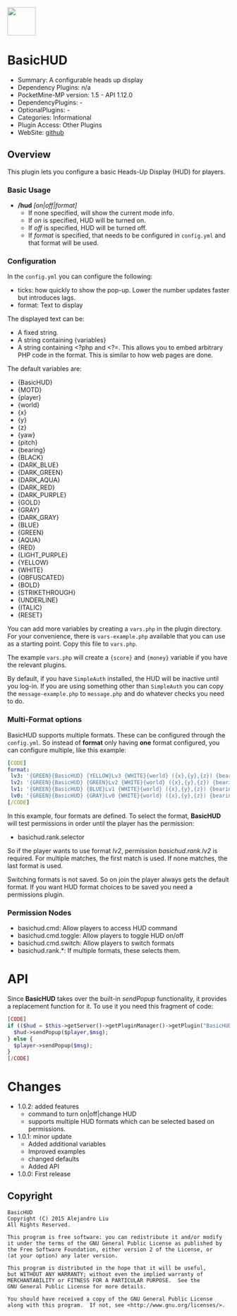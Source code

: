 <img src="https://raw.githubusercontent.com/alejandroliu/bad-plugins/master/Media/hud.jpg" style="width:64px;height:64px" width="64" height="64"/>

BasicHUD
========

* Summary: A configurable heads up display
* Dependency Plugins: n/a
* PocketMine-MP version: 1.5 - API 1.12.0
* DependencyPlugins: -
* OptionalPlugins: -
* Categories: Informational
* Plugin Access: Other Plugins
* WebSite: [github](https://github.com/alejandroliu/bad-plugins/tree/master/BasicHUD)

## Overview

This plugin lets you configure a basic Heads-Up Display (HUD) for
players.

### Basic Usage

* **/hud** _[on|off|format]_
  * If none specified, will show the current mode info.
  * If _on_ is specified, HUD will be turned on.
  * If _off_ is specified, HUD will be turned off.
  * If _format_ is specified, that needs to be configured in
    `config.yml` and that format will be used.

### Configuration

In the `config.yml` you can configure the following:

* ticks: how quickly to show the pop-up.  Lower the number updates
  faster but introduces lags.
* format: Text to display

The displayed text can be:

* A fixed string.
* A string containing {variables}
* A string containing <?php and <?=.  This allows you to embed
  arbitrary PHP code in the format.  This is similar to how web pages
  are done.

The default variables are:

* {BasicHUD}
* {MOTD}
* {player}
* {world}
* {x}
* {y}
* {z}
* {yaw}
* {pitch}
* {bearing}
* {BLACK}
* {DARK_BLUE}
* {DARK_GREEN}
* {DARK_AQUA}
* {DARK_RED}
* {DARK_PURPLE}
* {GOLD}
* {GRAY}
* {DARK_GRAY}
* {BLUE}
* {GREEN}
* {AQUA}
* {RED}
* {LIGHT_PURPLE}
* {YELLOW}
* {WHITE}
* {OBFUSCATED}
* {BOLD}
* {STRIKETHROUGH}
* {UNDERLINE}
* {ITALIC}
* {RESET}

You can add more variables by creating a `vars.php` in the plugin
directory.  For your convenience, there is `vars-example.php`
available that you can use as a starting point.  Copy this file to
`vars.php`.

The example `vars.php` will create a `{score}` and `{money}` variable
if you have the relevant plugins.

By default, if you have `SimpleAuth` installed, the HUD will be
inactive until you log-in.  If you are using something other than
`SimpleAuth` you can copy the `message-example.php` to `message.php`
and do whatever checks you need to do.

### Multi-Format options

BasicHUD supports multiple formats.  These can be configured through
the `config.yml`.  So instead of **format** only having **one** format
configured, you can configure multiple, like this example:

````YAML
[CODE]
format: 
 lv3: '{GREEN}{BasicHUD} {YELLOW}Lv3 {WHITE}{world} ({x},{y},{z}) {bearing} {RED}EUR:{money} Pts:{score}'
 lv2: '{GREEN}{BasicHUD} {GREEN}Lv2 {WHITE}{world} ({x},{y},{z}) {bearing} {RED}EUR:{money} Pts:{score}'
 lv1: '{GREEN}{BasicHUD} {BLUE}Lv1 {WHITE}{world} ({x},{y},{z}) {bearing} {RED}EUR:{money} Pts:{score}'
 lv0: '{GREEN}{BasicHUD} {GRAY}Lv0 {WHITE}{world} ({x},{y},{z}) {bearing} {RED}EUR:{money} Pts:{score}'
[/CODE]
````

In this example, four formats are defined.  To select the format,
**BasicHUD** will test permissions in order until the player has the
permission:

* basichud.rank.selector

So if the player wants to use format _lv2_, permission
_basichud.rank.lv2_ is required.  For multiple matches, the first
match is used.  If none matches, the last format is used.

Switching formats is not saved.  So on join the player always gets the
default format.  If you want HUD format choices to be saved you need a
permissions plugin.

### Permission Nodes

* basichud.cmd: Allow players to access HUD command
* basichud.cmd.toggle: Allow players to toggle HUD on/off
* basichud.cmd.switch: Allow players to switch formats
* basichud.rank.*: If multiple formats, these selects them.

# API

Since **BasicHUD** takes over the built-in _sendPopup_ functionality,
it provides a replacement function for it.  To use it you need this
fragment of code:

````PHP
[CODE]
if (($hud = $this->getServer()->getPluginManager()->getPlugin("BasicHUD")) !== null) {
  $hud->sendPopup($player,$msg);
} else {
  $player->sendPopup($msg);
}
[/CODE]

````

# Changes

* 1.0.2: added features
  * command to turn on|off|change HUD
  * supports multiple HUD formats which can be selected based on
    permissions.
* 1.0.1: minor update
  * Added additional variables
  * Improved examples
  * changed defaults
  * Added API
* 1.0.0: First release

Copyright
---------

    BasicHUD
    Copyright (C) 2015 Alejandro Liu
    All Rights Reserved.

    This program is free software: you can redistribute it and/or modify
    it under the terms of the GNU General Public License as published by
    the Free Software Foundation, either version 2 of the License, or
    (at your option) any later version.

    This program is distributed in the hope that it will be useful,
    but WITHOUT ANY WARRANTY; without even the implied warranty of
    MERCHANTABILITY or FITNESS FOR A PARTICULAR PURPOSE.  See the
    GNU General Public License for more details.

    You should have received a copy of the GNU General Public License
    along with this program.  If not, see <http://www.gnu.org/licenses/>.
